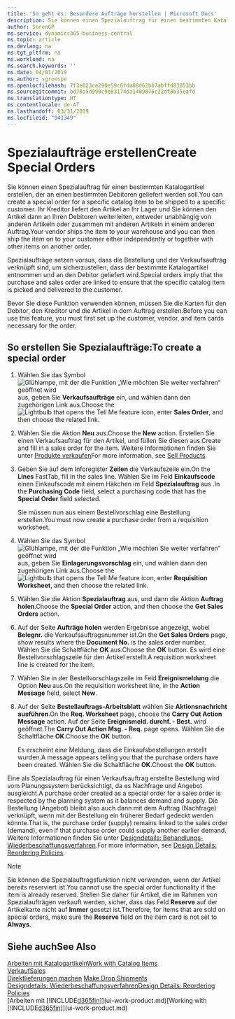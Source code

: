 ```yaml
---
title: 'So geht es: Besondere Aufträge herstellen | Microsoft Docs'
description: Sie können einen Spezialauftrag für einen bestimmten Katalogartikel erstellen, der an einen bestimmten Debitoren geliefert werden soll. Ihr Kreditor liefert den Artikel an Ihr Lager und Sie können den Artikel dann an Ihren Debitoren weiterleiten, entweder unabhängig von anderen Artikeln oder zusammen mit anderen Artikeln in einem anderen Auftrag.
author: SorenGP
ms.service: dynamics365-business-central
ms.topic: article
ms.devlang: na
ms.tgt_pltfrm: na
ms.workload: na
ms.search.keywords: ''
ms.date: 04/01/2019
ms.author: sgroespe
ms.openlocfilehash: 7f3e023ce290e59c6fda88d62bb7abffd83853bb
ms.sourcegitcommit: bd78a5d990c9e83174da1409076c22df8b35eafd
ms.translationtype: HT
ms.contentlocale: de-AT
ms.lasthandoff: 03/31/2019
ms.locfileid: "941349"
---
```

# <a name="create-special-orders"></a><span data-ttu-id="b44f7-104">Spezialaufträge erstellen</span><span class="sxs-lookup"><span data-stu-id="b44f7-104">Create Special Orders</span></span>
<span data-ttu-id="b44f7-105">Sie können einen Spezialauftrag für einen bestimmten Katalogartikel erstellen, der an einen bestimmten Debitoren geliefert werden soll.</span><span class="sxs-lookup"><span data-stu-id="b44f7-105">You can create a special order for a specific catalog item to be shipped to a specific customer.</span></span> <span data-ttu-id="b44f7-106">Ihr Kreditor liefert den Artikel an Ihr Lager und Sie können den Artikel dann an Ihren Debitoren weiterleiten, entweder unabhängig von anderen Artikeln oder zusammen mit anderen Artikeln in einem anderen Auftrag.</span><span class="sxs-lookup"><span data-stu-id="b44f7-106">Your vendor ships the item to your warehouse and you can then ship the item on to your customer either independently or together with other items on another order.</span></span>  

<span data-ttu-id="b44f7-107">Spezialaufträge setzen voraus, dass die Bestellung und der Verkaufsauftrag verknüpft sind, um sicherzustellen, dass der bestimmte Katalogartikel entnommen und an den Debitor geliefert wird.</span><span class="sxs-lookup"><span data-stu-id="b44f7-107">Special orders imply that the purchase and sales order are linked to ensure that the specific catalog item is picked and delivered to the customer.</span></span>  

<span data-ttu-id="b44f7-108">Bevor Sie diese Funktion verwenden können, müssen Sie die Karten für den Debitor, den Kreditor und die Artikel in dem Auftrag erstellen.</span><span class="sxs-lookup"><span data-stu-id="b44f7-108">Before you can use this feature, you must first set up the customer, vendor, and item cards necessary for the order.</span></span>  

## <a name="to-create-a-special-order"></a><span data-ttu-id="b44f7-109">So erstellen Sie Spezialaufträge:</span><span class="sxs-lookup"><span data-stu-id="b44f7-109">To create a special order</span></span>  
1.  <span data-ttu-id="b44f7-110">Wählen Sie das Symbol ![Glühlampe, mit der die Funktion „Wie möchten Sie weiter verfahren“ geöffnet wird](media/ui-search/search_small.png "Wie möchten Sie weiter verfahren?") aus, geben Sie **Verkaufsaufträge** ein, und wählen dann den zugehörigen Link aus.</span><span class="sxs-lookup"><span data-stu-id="b44f7-110">Choose the ![Lightbulb that opens the Tell Me feature](media/ui-search/search_small.png "Tell me what you want to do") icon, enter **Sales Order**, and then choose the related link.</span></span>  
2. <span data-ttu-id="b44f7-111">Wählen Sie die Aktion **Neu** aus.</span><span class="sxs-lookup"><span data-stu-id="b44f7-111">Choose the **New** action.</span></span> <span data-ttu-id="b44f7-112">Erstellen Sie einen  Verkaufsauftrag für den Artikel, und füllen Sie diesen aus.</span><span class="sxs-lookup"><span data-stu-id="b44f7-112">Create and fill in a  sales order for the item.</span></span> <span data-ttu-id="b44f7-113">Weitere Informationen finden Sie unter [Produkte verkaufen](sales-how-sell-products.md)</span><span class="sxs-lookup"><span data-stu-id="b44f7-113">For more information, see [Sell Products](sales-how-sell-products.md).</span></span>
3.  <span data-ttu-id="b44f7-114">Geben Sie auf dem Inforegister **Zeilen** die Verkaufszeile ein.</span><span class="sxs-lookup"><span data-stu-id="b44f7-114">On the **Lines** FastTab, fill in the sales line.</span></span> <span data-ttu-id="b44f7-115">Wählen Sie im Feld **Einkaufscode** einen Einkaufscode mit einem Häkchen im Feld **Spezialauftrag** aus .</span><span class="sxs-lookup"><span data-stu-id="b44f7-115">In the **Purchasing Code** field, select a purchasing code that has the **Special Order** field selected.</span></span>

    <span data-ttu-id="b44f7-116">Sie müssen nun aus einem Bestellvorschlag eine Bestellung erstellen.</span><span class="sxs-lookup"><span data-stu-id="b44f7-116">You must now create a purchase order from a requisition worksheet.</span></span>  
4. <span data-ttu-id="b44f7-117">Wählen Sie das Symbol ![Glühlampe, mit der die Funktion „Wie möchten Sie weiter verfahren“ geöffnet wird](media/ui-search/search_small.png "Wie möchten Sie weiter verfahren?") aus, geben Sie **Einlagerungsvorschlag** ein, und wählen dann den zugehörigen Link aus.</span><span class="sxs-lookup"><span data-stu-id="b44f7-117">Choose the ![Lightbulb that opens the Tell Me feature](media/ui-search/search_small.png "Tell me what you want to do") icon, enter **Requisition Worksheet**, and then choose the related link.</span></span>  
5. <span data-ttu-id="b44f7-118">Wählen Sie die Aktion **Spezialauftrag** aus, und dann die Aktion **Auftrag holen**.</span><span class="sxs-lookup"><span data-stu-id="b44f7-118">Choose the **Special Order** action, and then choose the **Get Sales Orders** action.</span></span>  
6.  <span data-ttu-id="b44f7-119">Auf der Seite **Aufträge holen** werden Ergebnisse angezeigt, wobei **Belegnr.** die Verkaufsauftragsnummer ist.</span><span class="sxs-lookup"><span data-stu-id="b44f7-119">On the **Get Sales Orders** page, show results where the **Document No.** is the sales order number.</span></span> <span data-ttu-id="b44f7-120">Wählen Sie die Schaltfläche **OK** aus.</span><span class="sxs-lookup"><span data-stu-id="b44f7-120">Choose the **OK** button.</span></span> <span data-ttu-id="b44f7-121">Es wird eine Bestellvorschlagszeile für den Artikel erstellt.</span><span class="sxs-lookup"><span data-stu-id="b44f7-121">A requisition worksheet line is created for the item.</span></span>  
7.  <span data-ttu-id="b44f7-122">Wählen Sie in der Bestellvorschlagszeile im Feld **Ereignismeldung** die Option **Neu** aus.</span><span class="sxs-lookup"><span data-stu-id="b44f7-122">On the requisition worksheet line, in the **Action Message** field, select **New**.</span></span>  
8.  <span data-ttu-id="b44f7-123">Auf der Seite **Bestellauftrags-Arbeitsblatt** wählen Sie **Aktionsnachricht ausführen**.</span><span class="sxs-lookup"><span data-stu-id="b44f7-123">On the **Req. Worksheet** page, choose the **Carry Out Action Message** action.</span></span> <span data-ttu-id="b44f7-124">Auf der Seite **Ereignismeld. durchf. - Best.** wird geöffnet.</span><span class="sxs-lookup"><span data-stu-id="b44f7-124">The **Carry Out Action Msg. - Req.** page opens.</span></span> <span data-ttu-id="b44f7-125">Wählen Sie die Schaltfläche **OK**.</span><span class="sxs-lookup"><span data-stu-id="b44f7-125">Choose the **OK** button.</span></span>  

    <span data-ttu-id="b44f7-126">Es erscheint eine Meldung, dass die Einkaufsbestellungen erstellt wurden.</span><span class="sxs-lookup"><span data-stu-id="b44f7-126">A message appears telling you that the purchase orders have been created.</span></span> <span data-ttu-id="b44f7-127">Wählen Sie die Schaltfläche **OK**.</span><span class="sxs-lookup"><span data-stu-id="b44f7-127">Choost the **OK** button.</span></span>  

<span data-ttu-id="b44f7-128">Eine als Spezialauftrag für einen Verkaufsauftrag erstellte Bestellung wird vom Planungssystem berücksichtigt, da es Nachfrage und Angebot ausgleicht.</span><span class="sxs-lookup"><span data-stu-id="b44f7-128">A purchase order created as a special order for a sales order is respected by the planning system as it balances demand and supply.</span></span> <span data-ttu-id="b44f7-129">Die Bestellung (Angebot) bleibt also auch dann mit dem Auftrag (Nachfrage) verknüpft, wenn mit der Bestellung ein früherer Bedarf gedeckt werden könnte.</span><span class="sxs-lookup"><span data-stu-id="b44f7-129">That is, the purchase order (supply) remains linked to the sales order (demand), even if that purchase order could supply another earlier demand.</span></span> <span data-ttu-id="b44f7-130">Weitere Informationen finden Sie unter [Designdetails: Behandlungs-Wiederbeschaffungsverfahren](design-details-reservation-order-tracking-and-action-messaging.md).</span><span class="sxs-lookup"><span data-stu-id="b44f7-130">For more information, see [Design Details: Reordering Policies](design-details-reservation-order-tracking-and-action-messaging.md).</span></span>  

> [!NOTE]  
>  <span data-ttu-id="b44f7-131">Sie können die Spezialauftragsfunktion nicht verwenden, wenn der Artikel bereits reserviert ist.</span><span class="sxs-lookup"><span data-stu-id="b44f7-131">You cannot use the special order functionality if the item is already reserved.</span></span> <span data-ttu-id="b44f7-132">Stellen Sie daher für Artikel, die im Rahmen von Spezialaufträgen verkauft werden, sicher, dass das Feld **Reserve** auf der Artikelkarte nicht auf **Immer** gesetzt ist.</span><span class="sxs-lookup"><span data-stu-id="b44f7-132">Therefore, for items that are sold on special orders, make sure the **Reserve** field on the item card is not set to **Always**.</span></span>  

## <a name="see-also"></a><span data-ttu-id="b44f7-133">Siehe auch</span><span class="sxs-lookup"><span data-stu-id="b44f7-133">See Also</span></span>  
[<span data-ttu-id="b44f7-134">Arbeiten mit Katalogartikeln</span><span class="sxs-lookup"><span data-stu-id="b44f7-134">Work with Catalog Items</span></span>](inventory-how-work-nonstock-items.md)  
[<span data-ttu-id="b44f7-135">Verkauf</span><span class="sxs-lookup"><span data-stu-id="b44f7-135">Sales</span></span>](sales-manage-sales.md)  
<span data-ttu-id="b44f7-136">[Direktlieferungen machen](sales-how-drop-shipment.md) </span><span class="sxs-lookup"><span data-stu-id="b44f7-136">[Make Drop Shipments](sales-how-drop-shipment.md) </span></span>  
[<span data-ttu-id="b44f7-137">Designdetails: Wiederbeschaffungsverfahren</span><span class="sxs-lookup"><span data-stu-id="b44f7-137">Design Details: Reordering Policies</span></span>](design-details-reservation-order-tracking-and-action-messaging.md)  
<span data-ttu-id="b44f7-138">[Arbeiten mit [!INCLUDE[d365fin](includes/d365fin_md.md)]](ui-work-product.md)</span><span class="sxs-lookup"><span data-stu-id="b44f7-138">[Working with [!INCLUDE[d365fin](includes/d365fin_md.md)]](ui-work-product.md)</span></span>
